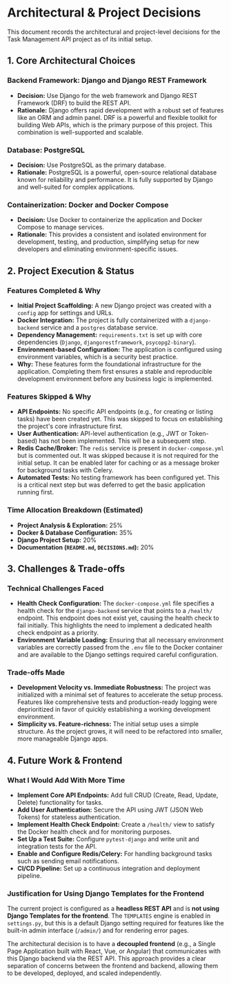 # Architectural & Project Decisions

This document records the architectural and project-level decisions for the Task Management API project as of its initial setup.

## 1. Core Architectural Choices

### Backend Framework: Django and Django REST Framework
-   **Decision:** Use Django for the web framework and Django REST Framework (DRF) to build the REST API.
-   **Rationale:** Django offers rapid development with a robust set of features like an ORM and admin panel. DRF is a powerful and flexible toolkit for building Web APIs, which is the primary purpose of this project. This combination is well-supported and scalable.

### Database: PostgreSQL
-   **Decision:** Use PostgreSQL as the primary database.
-   **Rationale:** PostgreSQL is a powerful, open-source relational database known for reliability and performance. It is fully supported by Django and well-suited for complex applications.

### Containerization: Docker and Docker Compose
-   **Decision:** Use Docker to containerize the application and Docker Compose to manage services.
-   **Rationale:** This provides a consistent and isolated environment for development, testing, and production, simplifying setup for new developers and eliminating environment-specific issues.

## 2. Project Execution & Status

### Features Completed & Why
-   **Initial Project Scaffolding:** A new Django project was created with a `config` app for settings and URLs.
-   **Docker Integration:** The project is fully containerized with a `django-backend` service and a `postgres` database service.
-   **Dependency Management:** `requirements.txt` is set up with core dependencies (`Django`, `djangorestframework`, `psycopg2-binary`).
-   **Environment-based Configuration:** The application is configured using environment variables, which is a security best practice.
-   **Why:** These features form the foundational infrastructure for the application. Completing them first ensures a stable and reproducible development environment before any business logic is implemented.

### Features Skipped & Why
-   **API Endpoints:** No specific API endpoints (e.g., for creating or listing tasks) have been created yet. This was skipped to focus on establishing the project's core infrastructure first.
-   **User Authentication:** API-level authentication (e.g., JWT or Token-based) has not been implemented. This will be a subsequent step.
-   **Redis Cache/Broker:** The `redis` service is present in `docker-compose.yml` but is commented out. It was skipped because it is not required for the initial setup. It can be enabled later for caching or as a message broker for background tasks with Celery.
-   **Automated Tests:** No testing framework has been configured yet. This is a critical next step but was deferred to get the basic application running first.

### Time Allocation Breakdown (Estimated)
-   **Project Analysis & Exploration:** 25%
-   **Docker & Database Configuration:** 35%
-   **Django Project Setup:** 20%
-   **Documentation (`README.md`, `DECISIONS.md`):** 20%

## 3. Challenges & Trade-offs

### Technical Challenges Faced
-   **Health Check Configuration:** The `docker-compose.yml` file specifies a health check for the `django-backend` service that points to a `/health/` endpoint. This endpoint does not exist yet, causing the health check to fail initially. This highlights the need to implement a dedicated health check endpoint as a priority.
-   **Environment Variable Loading:** Ensuring that all necessary environment variables are correctly passed from the `.env` file to the Docker container and are available to the Django settings required careful configuration.

### Trade-offs Made
-   **Development Velocity vs. Immediate Robustness:** The project was initialized with a minimal set of features to accelerate the setup process. Features like comprehensive tests and production-ready logging were deprioritized in favor of quickly establishing a working development environment.
-   **Simplicity vs. Feature-richness:** The initial setup uses a simple structure. As the project grows, it will need to be refactored into smaller, more manageable Django apps.

## 4. Future Work & Frontend

### What I Would Add With More Time
-   **Implement Core API Endpoints:** Add full CRUD (Create, Read, Update, Delete) functionality for tasks.
-   **Add User Authentication:** Secure the API using JWT (JSON Web Tokens) for stateless authentication.
-   **Implement Health Check Endpoint:** Create a `/health/` view to satisfy the Docker health check and for monitoring purposes.
-   **Set Up a Test Suite:** Configure `pytest-django` and write unit and integration tests for the API.
-   **Enable and Configure Redis/Celery:** For handling background tasks such as sending email notifications.
-   **CI/CD Pipeline:** Set up a continuous integration and deployment pipeline.

### Justification for Using Django Templates for the Frontend
The current project is configured as a **headless REST API** and is **not using Django Templates for the frontend**. The `TEMPLATES` engine is enabled in `settings.py`, but this is a default Django setting required for features like the built-in admin interface (`/admin/`) and for rendering error pages.

The architectural decision is to have a **decoupled frontend** (e.g., a Single Page Application built with React, Vue, or Angular) that communicates with this Django backend via the REST API. This approach provides a clear separation of concerns between the frontend and backend, allowing them to be developed, deployed, and scaled independently.
